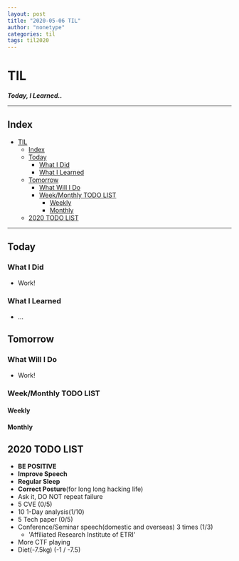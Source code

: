 ```yaml
---
layout: post
title: "2020-05-06 TIL"
author: "nonetype"
categories: til
tags: til2020
---
```


# TIL
***Today, I Learned..***

---
## Index

<!-- @import "[TOC]" {cmd="toc" depthFrom=1 depthTo=6 orderedList=false} -->
<!-- code_chunk_output -->

- [TIL](#til)
  - [Index](#index)
  - [Today](#today)
    - [What I Did](#what-i-did)
    - [What I Learned](#what-i-learned)
  - [Tomorrow](#tomorrow)
    - [What Will I Do](#what-will-i-do)
    - [Week/Monthly TODO LIST](#weekmonthly-todo-list)
      - [Weekly](#weekly)
      - [Monthly](#monthly)
  - [2020 TODO LIST](#2020-todo-list)

<!-- /code_chunk_output -->

---


## Today
### What I Did
- Work!

### What I Learned
- ...

## Tomorrow
### What Will I Do
- Work!

### Week/Monthly TODO LIST
#### Weekly

#### Monthly

## 2020 TODO LIST
- **BE POSITIVE**
- **Improve Speech**
- **Regular Sleep**
- **Correct Posture**(for long long hacking life)
- Ask it, DO NOT repeat failure
- 5 CVE (0/5)
- 10 1-Day analysis(1/10)
- 5 Tech paper (0/5)
- Conference/Seminar speech(domestic and overseas) 3 times (1/3)
  - 'Affiliated Research Institute of ETRI'
- More CTF playing
- Diet(-7.5kg) (-1 / -7.5)

